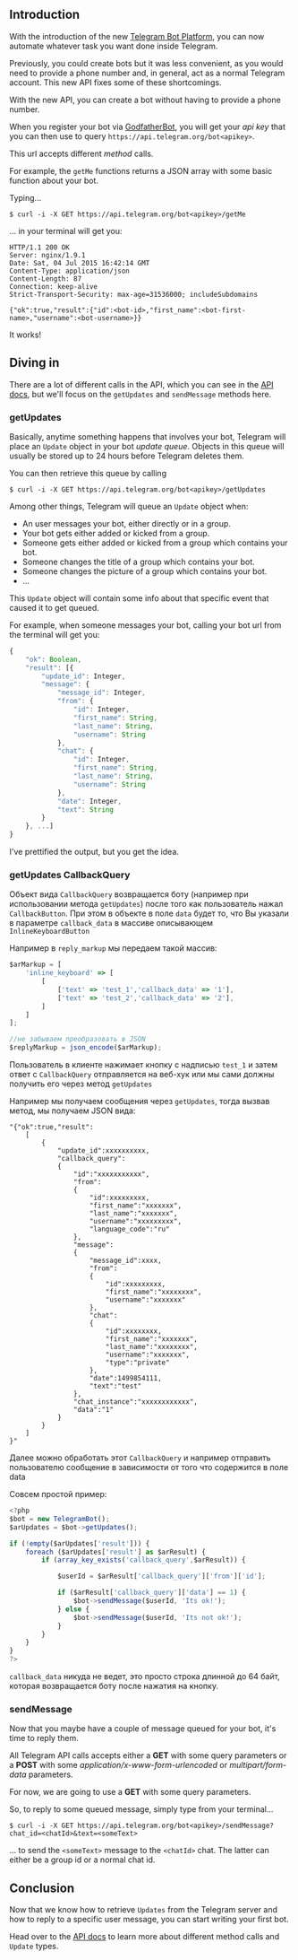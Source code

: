 ## Introduction

With the introduction of the new [Telegram Bot Platform](https://core.telegram.org/bots), you can now automate whatever task you want done inside Telegram.

Previously, you could create bots but it was less convenient, as you would need to provide a phone number and, in general, act as a normal Telegram account. This new API fixes some of these shortcomings.

With the new API, you can create a bot without having to provide a phone number.

When you register your bot via [GodfatherBot](https://core.telegram.org/bots#botfather), you will get your *api key* that you can then use to query `https://api.telegram.org/bot<apikey>`.

This url accepts different *method* calls.

For example, the `getMe` functions returns a JSON array with some basic function about your bot.

Typing...

```text
$ curl -i -X GET https://api.telegram.org/bot<apikey>/getMe
```

... in your terminal will get you:

```text
HTTP/1.1 200 OK
Server: nginx/1.9.1
Date: Sat, 04 Jul 2015 16:42:14 GMT
Content-Type: application/json
Content-Length: 87
Connection: keep-alive
Strict-Transport-Security: max-age=31536000; includeSubdomains

{"ok":true,"result":{"id":<bot-id>,"first_name":<bot-first-name>,"username":<bot-username>}}
```

It works!

## Diving in

There are a lot of different calls in the API, which you can see in the [API docs](https://core.telegram.org/bots/api), but we'll focus on the `getUpdates` and `sendMessage` methods here.

### getUpdates

Basically, anytime something happens that involves your bot, Telegram will place an `Update` object in your bot *update queue*. Objects in this queue will usually be stored up to 24 hours before Telegram deletes them.

You can then retrieve this queue by calling

```text
$ curl -i -X GET https://api.telegram.org/bot<apikey>/getUpdates
```

Among other things, Telegram will queue an `Update` object when:

- An user messages your bot, either directly or in a group.
- Your bot gets either added or kicked from a group.
- Someone gets either added or kicked from a group which contains your bot.
- Someone changes the title of a group which contains your bot.
- Someone changes the picture of a group which contains your bot.
- ...

This `Update` object will contain some info about that specific event that caused it to get queued.

For example, when someone messages your bot, calling your bot url from the terminal will get you:

```javascript
{
	"ok": Boolean,
	"result": [{
		"update_id": Integer,
		"message": {
			"message_id": Integer,
			"from": {
				"id": Integer,
				"first_name": String,
				"last_name": String,
				"username": String
			},
			"chat": {
				"id": Integer,
				"first_name": String,
				"last_name": String,
				"username": String
			},
			"date": Integer,
			"text": String
		}
	}, ...]
}
```

I've prettified the output, but you get the idea.

### getUpdates CallbackQuery

Объект вида `CallbackQuery` возвращается боту (например при использовании метода `getUpdates`) после того как пользователь нажал `CallbackButton`. При этом в объекте в поле `data` будет то, что Вы указали в параметре `callback_data` в массиве описывающем `InlineKeyboardButton`

Например в `reply_markup` мы передаем такой массив:


```javascript
$arMarkup = [
    'inline_keyboard' => [
        [
            ['text' => 'test_1','callback_data' => '1'],
            ['text' => 'test_2','callback_data' => '2'],
        ]
    ]
];

//не забываем преобразовать в JSON
$replyMarkup = json_encode($arMarkup);
```

Пользователь в клиенте нажимает кнопку с надписью `test_1` и затем ответ с `CallbackQuery` отправляется на веб-хук или мы сами должны получить его через метод `getUpdates`

Например мы получаем сообщения через `getUpdates`, тогда вызвав метод, мы получаем JSON вида:

```
"{"ok":true,"result":
    [
        {
            "update_id":xxxxxxxxxx,
            "callback_query":
            {
                "id":"xxxxxxxxxxx",
                "from":
                {
                    "id":xxxxxxxxx,
                    "first_name":"xxxxxxx",
                    "last_name":"xxxxxxx",
                    "username":"xxxxxxxxx",
                    "language_code":"ru"
                },
                "message":
                {
                    "message_id":xxxx,
                    "from":
                    {
                        "id":xxxxxxxxx,
                        "first_name":"xxxxxxxx",
                        "username":"xxxxxxx"
                    },
                    "chat":
                    {
                        "id":xxxxxxxx,
                        "first_name":"xxxxxxx",
                        "last_name":"xxxxxxxx",
                        "username":"xxxxxxx",
                        "type":"private"
                    },
                    "date":1499854111,
                    "text":"test"
                },
                "chat_instance":"xxxxxxxxxxxx",
                "data":"1"
            }
        }
    ]
}"
```

Далее можно обработать этот `CallbackQuery` и например отправить пользователю сообщение в зависимости от того что содержится в поле data

Совсем простой пример:
```javascript
<?php
$bot = new TelegramBot();
$arUpdates = $bot->getUpdates();

if (!empty($arUpdates['result'])) { 
    foreach ($arUpdates['result'] as $arResult) {
        if (array_key_exists('callback_query',$arResult)) {

            $userId = $arResult['callback_query']['from']['id']; 

            if ($arResult['callback_query']['data'] == 1) {
                $bot->sendMessage($userId, 'Its ok!');
            } else {
                $bot->sendMessage($userId, 'Its not ok!');
            }
        }
    }
}
?>
```
`callback_data` никуда не ведет, это просто строка длинной до 64 байт, которая возвращается боту после нажатия на кнопку.


### sendMessage

Now that you maybe have a couple of message queued for your bot, it's time to reply them.

All Telegram API calls accepts either a **GET** with some query parameters or a **POST** with some *application/x-www-form-urlencoded* or *multipart/form-data* parameters.

For now, we are going to use a **GET** with some query parameters.

So, to reply to some queued message, simply type from your terminal...

```text
$ curl -i -X GET https://api.telegram.org/bot<apikey>/sendMessage?chat_id=<chatId>&text=<someText>
```

... to send the `<someText>` message to the `<chatId>` chat. The latter can either be a group id or a  normal chat id.

## Conclusion

Now that we know how to retrieve `Updates` from the Telegram server and how to reply to a specific user message, you can start writing your first bot.

Head over to the [API docs](https://core.telegram.org/bots/api) to learn more about different method calls and `Update` types.

